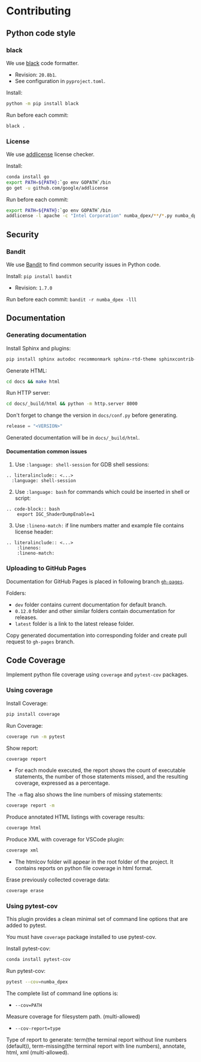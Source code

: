 # Contributing

## Python code style

### black

We use [black](https://black.readthedocs.io/en/stable/) code formatter.

- Revision: `20.8b1`.
- See configuration in `pyproject.toml`.

Install:
```bash
python -m pip install black
```

Run before each commit:
```bash
black .
```

### License

We use [addlicense](https://github.com/google/addlicense) license checker.

Install:
```bash
conda install go
export PATH=${PATH}:`go env GOPATH`/bin
go get -u github.com/google/addlicense
```

Run before each commit:
```bash
export PATH=${PATH}:`go env GOPATH`/bin
addlicense -l apache -c "Intel Corporation" numba_dpex/**/*.py numba_dpex/*.py setup.py
```

## Security

### Bandit

We use [Bandit](https://github.com/PyCQA/bandit) to find common security issues in Python code.

Install: `pip install bandit`

- Revision: `1.7.0`

Run before each commit: `bandit -r numba_dpex -lll`

## Documentation

### Generating documentation

Install Sphinx and plugins:
```bash
pip install sphinx autodoc recommonmark sphinx-rtd-theme sphinxcontrib-apidoc
```

Generate HTML:
```bash
cd docs && make html
```

Run HTTP server:
```bash
cd docs/_build/html && python -m http.server 8000
```

Don't forget to change the version in `docs/conf.py` before generating.
```python
release = "<VERSION>"
```

Generated documentation will be in `docs/_build/html`.

#### Documentation common issues

1. Use `:language: shell-session` for GDB shell sessions:
```
.. literalinclude:: <...>
  :language: shell-session
```
2. Use `:language: bash` for commands which could be inserted in shell or script:

```
.. code-block:: bash
    export IGC_ShaderDumpEnable=1
```
3. Use `:lineno-match:` if line numbers matter and example file contains license header:
```
.. literalinclude:: <...>
    :linenos:
    :lineno-match:
```

### Uploading to GitHub Pages

Documentation for GitHub Pages is placed in following branch
[`gh-pages`](https://github.com/IntelPython/numba-dpex/tree/gh-pages).

Folders:
- `dev` folder contains current documentation for default branch.
- `0.12.0` folder and other similar folders contain documentation for releases.
- `latest` folder is a link to the latest release folder.

Copy generated documentation into corresponding folder and create pull request
to `gh-pages` branch.

## Code Coverage

Implement python file coverage using `coverage` and `pytest-cov` packages.

### Using coverage

Install Coverage:
```bash
pip install coverage
```

Run Coverage:
```bash
coverage run -m pytest
```

Show report:
```bash
coverage report
```

- For each module executed, the report shows the count of executable
  statements, the number of those statements missed, and the resulting
  coverage, expressed as a percentage.

The `-m` flag also shows the line numbers of missing statements:
```bash
coverage report -m
```

Produce annotated HTML listings with coverage results:
```bash
coverage html
```

Produce XML with coverage for VSCode plugin:
```bash
coverage xml
```

- The htmlcov folder will appear in the root folder of the project. It contains
  reports on python file coverage in html format.

Erase previously collected coverage data:
```bash
coverage erase
```

### Using pytest-cov

This plugin provides a clean minimal set of command line options that are added to pytest.

You must have `coverage` package installed to use pytest-cov.

Install pytest-cov:
```bash
conda install pytest-cov
```

Run pytest-cov:
```bash
pytest --cov=numba_dpex
```

The complete list of command line options is:
- `--cov=PATH`

Measure coverage for filesystem path. (multi-allowed)
- `--cov-report=type`

Type of report to generate: term(the terminal report without line numbers
(default)), term-missing(the terminal report with line numbers), annotate,
html, xml (multi-allowed).
